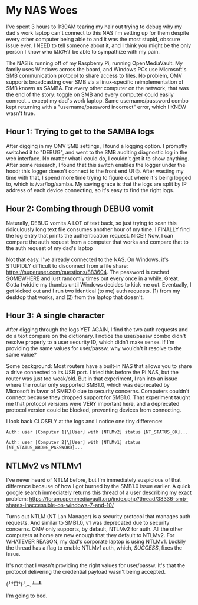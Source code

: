 # My NAS Woes

I've spent 3 hours to 1:30AM tearing my hair out trying to debug why my dad's work laptop can't connect to this NAS I'm setting up for them despite every other computer being able to and it was the most stupid, obscure issue ever. I NEED to tell someone about it, and I think you might be the only person I know who *MIGHT* be able to sympathize with my pain.

The NAS is running off of my Raspberry Pi, running OpenMediaVault. My family uses Windows across the board, and Windows PCs use Microsoft's SMB communication protocol to share access to files. No problem, OMV supports broadcasting over SMB via a linux-specific reimplementation of SMB known as SAMBA. For every other computer on the network, that was the end of the story: toggle on SMB and every computer could easily connect... except my dad's work laptop. Same username/password combo kept returning with a "username/password incorrect" error, which I KNEW wasn't true.

## Hour 1: Trying to get to the SAMBA logs
After digging in my OMV SMB settings, I found a logging option. I promptly switched it to "DEBUG", and went to the SMB auditing diagnostic log in the web interface. No matter what i could do, I couldn't get it to show anything. After some research, I found that this switch enables the logger under the hood; this logger doesn't connect to the front end UI 🙄. After wasting my time with that, I spend more time trying to figure out where it's being logged to, which is /var/log/samba. My saving grace is that the logs are split by IP address of each device connecting, so it's easy to find the right logs.

## Hour 2: Combing through DEBUG vomit
Naturally, DEBUG vomits A LOT of text back, so just trying to scan this ridiculously long text file consumes another hour of my time. I FINALLY find the log entry that prints the authentication request. NICE!! Now, I can compare the auth request from a computer that works and compare that to the auth request of my dad's laptop

Not that easy. I've already connected to the NAS. On Windows, it's STUPIDLY difficult to disconnect from a file share: https://superuser.com/questions/883604. The password is cached SOMEWHERE and just randomly times out every once in a while. Great. Gotta twiddle my thumbs until Windows decides to kick me out. Eventually, I get kicked out and I run two identical (to me) auth requests. (1) from my desktop that works, and (2) from the laptop that doesn't.

## Hour 3: A single character
After digging through the logs YET AGAIN, I find the two auth requests and do a text compare on the dictionary. I notice the user/passw combo didn't resolve properly to a user security ID, which didn't make sense. If I'm providing the same values for user/passw, why wouldn't it resolve to the same value?

Some background: Most routers have a built-in NAS that allows you to share a drive connected to its USB port. I tried this before the Pi NAS, but the router was just too weak/old. But in that experiment, I ran into an issue where the router only supported SMB1.0, which was deprecated by Microsoft in favor of SMB2.0 due to security concerns. Computers couldn't connect because they dropped support for SMB1.0. That experiment taught me that protocol versions were VERY important here, and a deprecated protocol version could be blocked, preventing devices from connecting.

I look back CLOSELY at the logs and I notice one tiny difference:

`Auth: user [Computer 1]\[User] with [NTLMv2] status [NT_STATUS_OK]...`

`Auth: user [Computer 2]\[User] with [NTLMv1] status [NT_STATUS_WRONG_PASSWORD]...`

## NTLMv2 vs NTLMv1
I've never heard of NTLM before, but I'm immediately suspicious of that difference because of how I got burned by the SMB1.0 issue earlier. A quick google search immediately returns this thread of a user describing my exact problem: https://forum.openmediavault.org/index.php?thread/38336-smb-shares-inaccessible-on-windows-7-and-10/

Turns out NTLM (NT Lan Manager) is a security protocol that manages auth requests. And similar to SMB1.0, v1 was deprecated due to security concerns. OMV only supports, by default, NTLMv2 for auth. All the other computers at home are new enough that they default to NTLMv2. For WHATEVER REASON, my dad's corporate laptop is using NTLMv1. Luckily the thread has a flag to enable NTLMv1 auth, which, *SUCCESS*, fixes the issue.

It's not that I wasn't providing the right values for user/passw. It's that the protocol delivering the credential payload wasn't being accepted.

(╯°□°)╯︵ ┻━┻

I'm going to bed.